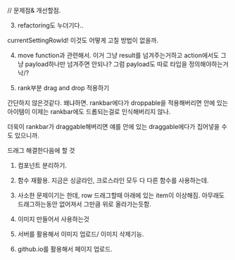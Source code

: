 // 문제점& 개선할점.

<!-- 1. 세팅 누를때마다 모든 row가 리렌더링된다. 왜?

내가볼때는. onRowMoveBtn이 계속 다시 만들어지고 있어서
useCallback쓰면 될듯 하다. -->

<!-- 왜 계속 만들어지는가?

컴포넌트가 렌더링 되는 이유

1. state가 바뀔때
2. props가 바뀔때.
3. 부모 컴포넌트가 렌더링될때.
4. 강제 리렌더링.  -->

<!-- 근데 app의 경우 itemArray가 바뀌는데도
re-rendering되지는 않네?
ㄴㄴ 얘도 된다. 근데 필요한가? 왜 되지? -->

<!-- 5. DeleteRow에서 두개까지는 잘 지워지는데
   그 다음부터 에러가 생김.
   아무래도 overlay들어갈때,
   !를 쓴게 문제였다. -->

<!-- 그리고 스타일 측면에서

item이 삭제되면 row가 줄어든다.
그게 아니라 그냥 고정된 걸 쓰고싶다
min-height가 아니라 그냥 height를 쓰자. -->

<!-- 그리고 row 추가되었을때
body의 height랑. 또 grid-auto-height도 추가할 필요가 있다. -->

<!-- 2. 버튼의 다른 기능들 구현. -->

3. refactoring도 누더기다..

<!-- 일단 settingOverlay 분리하고 -->

<!-- 또 draggable도 분리하고. -->

<!-- 변수 이름도 좀 더 정확하게 할 필요가 있다.
currentSettingRowId로 하던지
아니면 그냥 obj로 하던지. -->

currentSettingRowId! 이것도
어떻게 고칠 방법이 없을까.

<!-- action에 불필요한것은 없는가/ -->

<!-- 3. Taction을 지금 계속 추가하고 있는디.. 이거밖에
   방법이 없는건가? -->

4. move function과 관련해서. 이거 그냥
   result를 넘겨주는거하고
   action에서도 그냥 payload하나만 넘겨주면 안되나?
   그럼 payload도 따로 타입을 정의해야하는거낙/?

5. rank부분 drag and drop 적용하기

간단하지 않은것같다. 왜냐하면. rankbar에다가 droppable을 적용해버리면
안에 있는 아이템이 이제는 rankbar에도 드롭되는걸로 인식해버리지 않나.

더욱이 rankbar가 draggable해버리면 얘를 안에 있는 draggable에다가 집어넣을 수도 있으니까.

드래그 해결한다음에 할 것

1. 컴포넌트 분리하기.
2. 함수 재활용. 지금은
   싱글라인, 크로스라인 모두 다 다른 함수를 사용하는데.
3. 사소한 문제이기는 한데, row 드래그할때
   아래에 있는 item이 이상해짐.
   아무래도 드래그하는동안 없어져서
   그만큼 위로 올라가는듯함.

3. 이미지 만들어서 사용하는것

4. 서버를 활용해서 이미지 업로드/ 이미지 삭제기능.

5. github.io를 활용해서 페이지 업로드.
